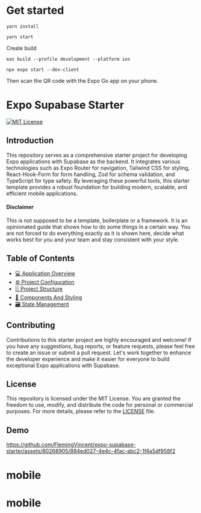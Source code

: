 # Get started

```
yarn install
```

```
yarn start
```

Create build

```
eas build --profile development --platform ios
```

```
npx expo start --dev-client
```

Then scan the QR code with the Expo Go app on your phone.

# Expo Supabase Starter

[![MIT License](https://img.shields.io/github/license/FlemingVincent/expo-supabase-starter)](https://github.com/FlemingVincent/expo-supabase-starter/blob/main/LICENSE)

## Introduction

This repository serves as a comprehensive starter project for developing Expo applications with Supabase as the backend. It integrates various technologies such as Expo Router for navigation, Tailwind CSS for styling, React-Hook-Form for form handling, Zod for schema validation, and TypeScript for type safety. By leveraging these powerful tools, this starter template provides a robust foundation for building modern, scalable, and efficient mobile applications.

#### Disclaimer

This is not supposed to be a template, boilerplate or a framework. It is an opinionated guide that shows how to do some things in a certain way. You are not forced to do everything exactly as it is shown here, decide what works best for you and your team and stay consistent with your style.

## Table of Contents

- [💻 Application Overview](docs/application-overview.md)
- [⚙️ Project Configuration](docs/project-configuration.md)
- [🗄️ Project Structure](docs/project-structure.md)
- [🧱 Components And Styling](docs/components-and-styling.md)
- [🗃️ State Management](docs/state-management.md)

## Contributing

Contributions to this starter project are highly encouraged and welcome! If you have any suggestions, bug reports, or feature requests, please feel free to create an issue or submit a pull request. Let's work together to enhance the developer experience and make it easier for everyone to build exceptional Expo applications with Supabase.

## License

This repository is licensed under the MIT License. You are granted the freedom to use, modify, and distribute the code for personal or commercial purposes. For more details, please refer to the [LICENSE](https://github.com/FlemingVincent/supabase-starter/blob/main/LICENSE) file.

## Demo

https://github.com/FlemingVincent/expo-supabase-starter/assets/80268905/884ed027-4e4c-4fac-abc2-1f4a5df958f2

# mobile

# mobile
